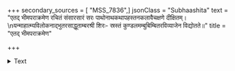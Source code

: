 +++
secondary_sources = [ "MSS_7836",]
jsonClass = "Subhaashita"
text = "एतद् भीमपराक्रमेण रचितं संसारसारं सरः पाथोनाथकथापहस्तनकलावैचक्षणे दीक्षितम्।  \nयन्माहात्म्यविलोकनाद्भुतरसाद्धूताम्बरश्री शिरः- स्रस्तं कुण्डलमम्बुबिम्बितरविव्याजेन विद्योतते॥"
title = "एतद् भीमपराक्रमेण"

+++

<details><summary>Text</summary>

एतद् भीमपराक्रमेण रचितं संसारसारं सरः पाथोनाथकथापहस्तनकलावैचक्षणे दीक्षितम्।  
यन्माहात्म्यविलोकनाद्भुतरसाद्धूताम्बरश्री शिरः- स्रस्तं कुण्डलमम्बुबिम्बितरविव्याजेन विद्योतते॥
</details>

